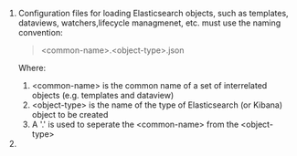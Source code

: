 
1. Configuration files for loading Elasticsearch objects, such as templates, dataviews, watchers,lifecycle managmenet, etc. must use the naming convention: <br>
    >&lt;common-name>.&lt;object-type&gt;.json

    Where: <br>
    1. &lt;common-name&gt; is the common name of a set of interrelated objects (e.g. templates and dataview)
    2. &lt;object-type&gt; is the name of the type of Elasticsearch (or Kibana) object to be created
    3. A '.' is used to seperate the &lt;common-name&gt; from the &lt;object-type&gt;
1. 
